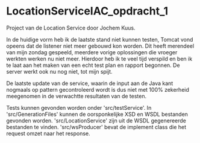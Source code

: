 # LocationServiceIAC_opdracht_1
Project van de Location Service door Jochem Kuus.

In de huidige vorm heb ik de laatste stand niet kunnen testen, Tomcat vond opeens dat de listener niet meer gebouwd kon worden. 
Dit heeft merendeel van mijn zondag gespeeld, meerdere vorige oplossingen die vroeger werkten werken nu niet meer. Hierdoor heb ik te veel tijd verspild en ben ik te laat aan het maken van een echt test plan en rapport begonnen. De server werkt ook nu nog niet, tot mijn spijt.

De laatste update van de service, waarin de input aan de Java kant nogmaals op pattern gecontroleerd wordt is dus niet met 100% zekerheid meegenomen in de verwachtte resultaten van de testen.

Tests kunnen gevonden worden onder 'src/testService'.
In 'src/GenerationFiles' kunnen de oorsponkelijke XSD en WSDL bestanden gevonden worden.
'src/LocationService' zijn uit de WSDL gegenereerde bestanden te vinden.
'src/wsProducer' bevat de implement class die het request omzet naar het response.
